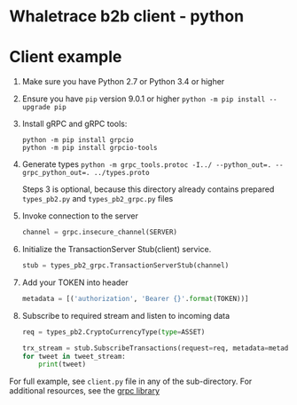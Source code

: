 # Whaletrace b2b client - python

# Client example

1.  Make sure you have Python 2.7 or Python 3.4 or higher
2.  Ensure you have `pip` version 9.0.1 or higher 
	`python -m pip install --upgrade pip`
3.  Install gRPC and gRPC tools: 
	```
    python -m pip install grpcio
    python -m pip install grpcio-tools
	```
4.  Generate types `python -m grpc_tools.protoc -I../ --python_out=. --grpc_python_out=. ../types.proto`  
	
	Steps 3 is optional, because this directory already contains prepared `types_pb2.py` and `types_pb2_grpc.py` files 

4.  Invoke connection to the server  
	```python
    channel = grpc.insecure_channel(SERVER)
	``` 
5.  Initialize the TransactionServer Stub(client) service.  
	```python
    stub = types_pb2_grpc.TransactionServerStub(channel)
	```
6.  Add your TOKEN into header  
	```python
    metadata = [('authorization', 'Bearer {}'.format(TOKEN))]
	```
7.  Subscribe to required stream and listen to incoming data  
	```python
    req = types_pb2.CryptoCurrencyType(type=ASSET)
    
    trx_stream = stub.SubscribeTransactions(request=req, metadata=metadata)
    for tweet in tweet_stream:
        print(tweet)
	```
    
For full example, see `client.py` file in any of the sub-directory.
For additional resources, see the [grpc library](https://grpc.io/docs/tutorials/basic/python/)

